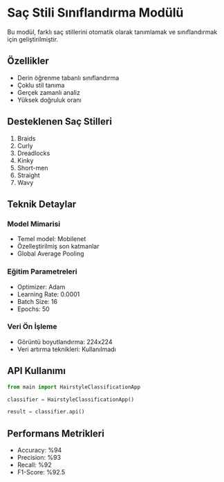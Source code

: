 # Saç Stili Sınıflandırma Modülü

Bu modül, farklı saç stillerini otomatik olarak tanımlamak ve sınıflandırmak için geliştirilmiştir.

## Özellikler

- Derin öğrenme tabanlı sınıflandırma
- Çoklu stil tanıma
- Gerçek zamanlı analiz
- Yüksek doğruluk oranı

## Desteklenen Saç Stilleri

1. Braids
2. Curly
3. Dreadlocks
4. Kinky
5. Short-men
6. Straight
7. Wavy

## Teknik Detaylar

### Model Mimarisi
- Temel model: Mobilenet
- Özelleştirilmiş son katmanlar
- Global Average Pooling

### Eğitim Parametreleri
- Optimizer: Adam
- Learning Rate: 0.0001
- Batch Size: 16
- Epochs: 50

### Veri Ön İşleme
- Görüntü boyutlandırma: 224x224
- Veri artırma teknikleri: Kullanılmadı

## API Kullanımı

```python
from main import HairstyleClassificationApp

classifier = HairstyleClassificationApp()

result = classifier.api()
```

## Performans Metrikleri

- Accuracy: %94
- Precision: %93
- Recall: %92
- F1-Score: %92.5
